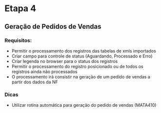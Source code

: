 # Etapa 4

## Geração de Pedidos de Vendas

### Requisitos:

* Permitir o processamento dos registros das tabelas de xmls importados
* Criar campo para controle de status (Aguardando, Processado e Erro)
* Criar legenda no browser para o status dos registros
* Permitir o processamento do registro posicionado ou de todos os registros ainda não processados
* O processamento irá consistir na geração de um pedido de vendas a partir dos dados da NF

### Dicas

* Utilizar rotina automática para geração do pedido de vendas (MATA410)
